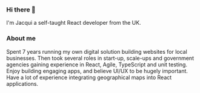 ### Hi there 👋

I'm Jacqui a self-taught React developer from the UK.

### About me

Spent 7 years running my own digital solution building websites for local businesses.
Then took several roles in start-up, scale-ups and government agencies gaining experience in React, Agile, TypeScript and unit testing.
Enjoy building engaging apps, and believe UI/UX to be hugely important.
Have a lot of experience integrating geographical maps into React applications.

<!--
**jacqui-maclean/jacqui-maclean** is a ✨ _special_ ✨ repository because its `README.md` (this file) appears on your GitHub profile.

-->
